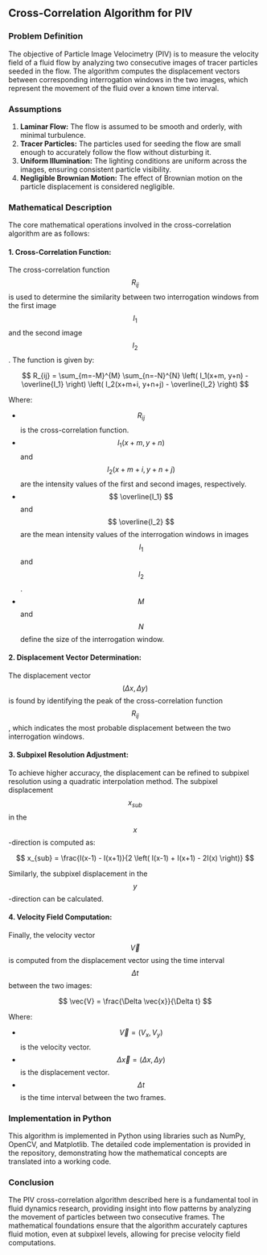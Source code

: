 ## Cross-Correlation Algorithm for PIV

### Problem Definition

The objective of Particle Image Velocimetry (PIV) is to measure the velocity field of a fluid flow by analyzing two consecutive images of tracer particles seeded in the flow. The algorithm computes the displacement vectors between corresponding interrogation windows in the two images, which represent the movement of the fluid over a known time interval.

### Assumptions

1. **Laminar Flow:** The flow is assumed to be smooth and orderly, with minimal turbulence.
2. **Tracer Particles:** The particles used for seeding the flow are small enough to accurately follow the flow without disturbing it.
3. **Uniform Illumination:** The lighting conditions are uniform across the images, ensuring consistent particle visibility.
4. **Negligible Brownian Motion:** The effect of Brownian motion on the particle displacement is considered negligible.

### Mathematical Description

The core mathematical operations involved in the cross-correlation algorithm are as follows:

#### 1. Cross-Correlation Function:

The cross-correlation function $$ R_{ij} $$ is used to determine the similarity between two interrogation windows from the first image $$ I_1 $$ and the second image $$ I_2 $$. The function is given by:

$$
R_{ij} = \sum_{m=-M}^{M} \sum_{n=-N}^{N} \left( I_1(x+m, y+n) - \overline{I_1} \right) \left( I_2(x+m+i, y+n+j) - \overline{I_2} \right)
$$

Where:
- $$ R_{ij} $$ is the cross-correlation function.
- $$ I_1(x+m, y+n) $$ and $$ I_2(x+m+i, y+n+j) $$ are the intensity values of the first and second images, respectively.
- $$ \overline{I_1} $$ and $$ \overline{I_2} $$ are the mean intensity values of the interrogation windows in images $$ I_1 $$ and $$ I_2 $$.
- $$ M $$ and $$ N $$ define the size of the interrogation window.

#### 2. Displacement Vector Determination:

The displacement vector $$ (\Delta x, \Delta y) $$ is found by identifying the peak of the cross-correlation function $$ R_{ij} $$, which indicates the most probable displacement between the two interrogation windows.

#### 3. Subpixel Resolution Adjustment:

To achieve higher accuracy, the displacement can be refined to subpixel resolution using a quadratic interpolation method. The subpixel displacement $$ x_{sub} $$ in the $$ x $$-direction is computed as:

$$
x_{sub} = \frac{I(x-1) - I(x+1)}{2 \left( I(x-1) + I(x+1) - 2I(x) \right)}
$$

Similarly, the subpixel displacement in the $$ y $$-direction can be calculated.

#### 4. Velocity Field Computation:

Finally, the velocity vector $$ \vec{V} $$ is computed from the displacement vector using the time interval $$ \Delta t $$ between the two images:

$$
\vec{V} = \frac{\Delta \vec{x}}{\Delta t}
$$

Where:
- $$ \vec{V} = (V_x, V_y) $$ is the velocity vector.
- $$ \Delta \vec{x} = (\Delta x, \Delta y) $$ is the displacement vector.
- $$ \Delta t $$ is the time interval between the two frames.

### Implementation in Python

This algorithm is implemented in Python using libraries such as NumPy, OpenCV, and Matplotlib. The detailed code implementation is provided in the repository, demonstrating how the mathematical concepts are translated into a working code.

### Conclusion

The PIV cross-correlation algorithm described here is a fundamental tool in fluid dynamics research, providing insight into flow patterns by analyzing the movement of particles between two consecutive frames. The mathematical foundations ensure that the algorithm accurately captures fluid motion, even at subpixel levels, allowing for precise velocity field computations.
